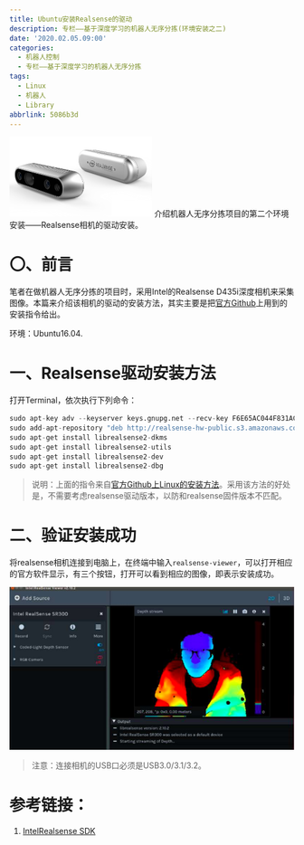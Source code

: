 ```yaml
---
title: Ubuntu安装Realsense的驱动
description: 专栏——基于深度学习的机器人无序分拣(环境安装之二)
date: '2020.02.05.09:00'
categories:
  - 机器人控制
  - 专栏——基于深度学习的机器人无序分拣
tags:
  - Linux
  - 机器人
  - Library
abbrlink: 5086b3d
---
```

<img src=" /images/20200205/00.png" width=50% />
介绍机器人无序分拣项目的第二个环境安装——Realsense相机的驱动安装。
<!-- more -->

# 〇、前言
笔者在做机器人无序分拣的项目时，采用Intel的Realsense D435i深度相机来采集图像。本篇来介绍该相机的驱动的安装方法，其实主要是把[官方Github](https://github.com/IntelRealSense/librealsense)上用到的安装指令给出。

环境：Ubuntu16.04.

# 一、Realsense驱动安装方法
打开Terminal，依次执行下列命令：
```py
sudo apt-key adv --keyserver keys.gnupg.net --recv-key F6E65AC044F831AC80A06380C8B3A55A6F3EFCDE || sudo apt-key adv --keyserver hkp://keyserver.ubuntu.com:80 --recv-key F6E65AC044F831AC80A06380C8B3A55A6F3EFCDE
sudo add-apt-repository "deb http://realsense-hw-public.s3.amazonaws.com/Debian/apt-repo xenial main" -u
sudo apt-get install librealsense2-dkms
sudo apt-get install librealsense2-utils
sudo apt-get install librealsense2-dev
sudo apt-get install librealsense2-dbg
```
> 说明：上面的指令来自[官方Github上Linux的安装方法](https://github.com/IntelRealSense/librealsense/blob/master/doc/distribution_linux.md)。采用该方法的好处是，不需要考虑realsense驱动版本，以防和realsense固件版本不匹配。

# 二、验证安装成功
将realsense相机连接到电脑上，在终端中输入`realsense-viewer`，可以打开相应的官方软件显示，有三个按钮，打开可以看到相应的图像，即表示安装成功。

![01]( /images/20200205/01.png)

> 注意：连接相机的USB口必须是USB3.0/3.1/3.2。

# 参考链接：
1. [IntelRealsense SDK](https://github.com/IntelRealSense/librealsense)
